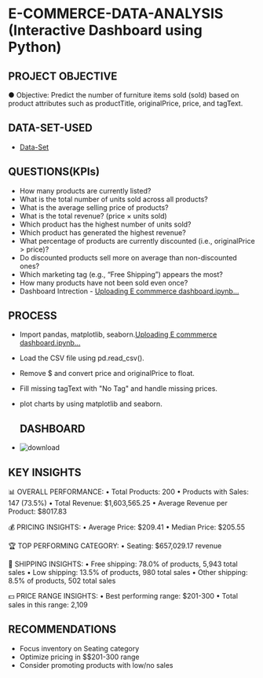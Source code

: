# E-COMMERCE-DATA-ANALYSIS (Interactive Dashboard using Python)

## PROJECT OBJECTIVE
● Objective: Predict the number of furniture items sold (sold) based on product
attributes such as productTitle, originalPrice, price, and tagText.
## DATA-SET-USED
 - <a href="https://drive.google.com/file/d/1EwYcFTnjwuZTpdfd2uaKjNVDLPmRsSMD/view?usp=sharing">Data-Set</a>

## QUESTIONS(KPIs)

- How many products are currently listed?
- What is the total number of units sold across all products?
- What is the average selling price of products?
- What is the total revenue? (price × units sold)
- Which product has the highest number of units sold?
- Which product has generated the highest revenue?
- What percentage of products are currently discounted (i.e., originalPrice > price)?
- Do discounted products sell more on average than non-discounted ones?
- Which marketing tag (e.g., “Free Shipping”) appears the most?
-  How many products have not been sold even once?
- Dashboard Intrection - 
[Uploading E commmerce dashboard.ipynb…]()

## PROCESS
 - Import pandas, matplotlib, seaborn.[Uploading E commmerce dashboard.ipynb…]()

 - Load the CSV file using pd.read_csv().
 - Remove $ and convert price and originalPrice to float.
 - Fill missing tagText with "No Tag" and handle missing prices.
 - plot charts by using matplotlib and seaborn.

   ## DASHBOARD
- ![download](https://github.com/user-attachments/assets/c712e27f-6237-4896-81b9-c976b6b0c4be)

## KEY INSIGHTS

📊 OVERALL PERFORMANCE:
   • Total Products: 200
   • Products with Sales: 147 (73.5%)
   • Total Revenue: $1,603,565.25
   • Average Revenue per Product: $8017.83

💰 PRICING INSIGHTS:
   • Average Price: $209.41
   • Median Price: $205.55

🏆 TOP PERFORMING CATEGORY:
   • Seating: $657,029.17 revenue

🚚 SHIPPING INSIGHTS:
   • Free shipping: 78.0% of products, 5,943 total sales
   • Low shipping: 13.5% of products, 980 total sales
   • Other shipping: 8.5% of products, 502 total sales

💵 PRICE RANGE INSIGHTS:
   • Best performing range: $201-300
   • Total sales in this range: 2,109

 ## RECOMMENDATIONS
 
   - Focus inventory on Seating category
   - Optimize pricing in $$201-300 range
   - Consider promoting products with low/no sales

